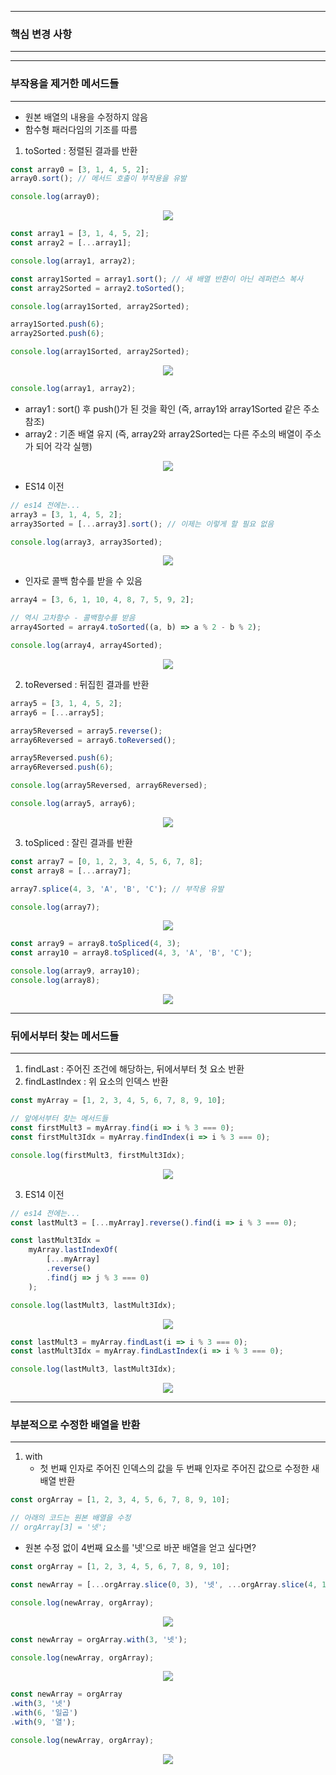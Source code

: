 -----
### 핵심 변경 사항
-----
-----
### 부작용을 제거한 메서드들
-----
  - 원본 배열의 내용을 수정하지 않음
  - 함수형 패러다임의 기조를 따름

1. toSorted : 정렬된 결과를 반환
```js
const array0 = [3, 1, 4, 5, 2];
array0.sort(); // 메서드 호출이 부작용을 유발

console.log(array0);
```
<div align="center">
<img src="https://github.com/sooyounghan/JavaScript/assets/34672301/ab9afe4f-1bdc-4935-a7ea-09f1b0a82317">
</div>

```js
const array1 = [3, 1, 4, 5, 2];
const array2 = [...array1];

console.log(array1, array2);

const array1Sorted = array1.sort(); // 새 배열 반환이 아닌 레퍼런스 복사
const array2Sorted = array2.toSorted();

console.log(array1Sorted, array2Sorted);

array1Sorted.push(6);
array2Sorted.push(6);

console.log(array1Sorted, array2Sorted);
```
<div align="center">
<img src="https://github.com/sooyounghan/JavaScript/assets/34672301/ca240f1c-ef3f-4e8b-a150-308ac8eeddc0">
</div>

```js
console.log(array1, array2);
```
  - array1 : sort() 후 push()가 된 것을 확인 (즉, array1와 array1Sorted 같은 주소 참조)
  - array2 : 기존 배열 유지 (즉, array2와 array2Sorted는 다른 주소의 배열이 주소가 되어 각각 실행)

<div align="center">
<img src="https://github.com/sooyounghan/JavaScript/assets/34672301/21184fa7-921c-4d38-a4c5-ca7ab48fd405">
</div>

  - ES14 이전
```js
// es14 전에는...
array3 = [3, 1, 4, 5, 2];
array3Sorted = [...array3].sort(); // 이제는 이렇게 할 필요 없음

console.log(array3, array3Sorted);
```
<div align="center">
<img src="https://github.com/sooyounghan/JavaScript/assets/34672301/3f1ed241-3730-49c0-a322-6d587fb2a4bd">
</div>

  - 인자로 콜백 함수를 받을 수 있음
```js
array4 = [3, 6, 1, 10, 4, 8, 7, 5, 9, 2];

// 역시 고차함수 - 콜백함수를 받음
array4Sorted = array4.toSorted((a, b) => a % 2 - b % 2);

console.log(array4, array4Sorted);
```
<div align="center">
<img src="https://github.com/sooyounghan/JavaScript/assets/34672301/69db06c4-0dec-4282-89cc-8c98d818d166">
</div>

2. toReversed : 뒤집힌 결과를 반환
```js
array5 = [3, 1, 4, 5, 2];
array6 = [...array5];

array5Reversed = array5.reverse();
array6Reversed = array6.toReversed();

array5Reversed.push(6);
array6Reversed.push(6);

console.log(array5Reversed, array6Reversed);

console.log(array5, array6);
```
<div align="center">
<img src="https://github.com/sooyounghan/JavaScript/assets/34672301/03abf38a-9062-4b78-83a7-ce3dfbdbb92c">
</div>

3. toSpliced : 잘린 결과를 반환
```js
const array7 = [0, 1, 2, 3, 4, 5, 6, 7, 8];
const array8 = [...array7];

array7.splice(4, 3, 'A', 'B', 'C'); // 부작용 유발

console.log(array7);
```
<div align="center">
<img src="https://github.com/sooyounghan/JavaScript/assets/34672301/603685d9-a22e-47a5-af40-5d8aec2f933a">
</div>

```js
const array9 = array8.toSpliced(4, 3);
const array10 = array8.toSpliced(4, 3, 'A', 'B', 'C');

console.log(array9, array10);
console.log(array8);
```
<div align="center">
<img src="https://github.com/sooyounghan/JavaScript/assets/34672301/0f5d85fa-a2f0-42c5-966d-0a516524bad8">
</div>

-----
### 뒤에서부터 찾는 메서드들
-----
1. findLast : 주어진 조건에 해당하는, 뒤에서부터 첫 요소 반환
2. findLastIndex : 위 요소의 인덱스 반환
```js
const myArray = [1, 2, 3, 4, 5, 6, 7, 8, 9, 10];

// 앞에서부터 찾는 메서드들
const firstMult3 = myArray.find(i => i % 3 === 0);
const firstMult3Idx = myArray.findIndex(i => i % 3 === 0);

console.log(firstMult3, firstMult3Idx);
```
<div align="center">
<img src="https://github.com/sooyounghan/JavaScript/assets/34672301/0443d73f-ce9a-4ecc-b3d9-e1d3ef92c38e">
</div>

3. ES14 이전
```js
// es14 전에는...
const lastMult3 = [...myArray].reverse().find(i => i % 3 === 0);

const lastMult3Idx = 
	myArray.lastIndexOf(
		[...myArray]
		.reverse()
		.find(j => j % 3 === 0)
	);

console.log(lastMult3, lastMult3Idx);
```
<div align="center">
<img src="https://github.com/sooyounghan/JavaScript/assets/34672301/3afc5cfd-d00e-455b-bcd3-08b653eb0286">
</div>

```js
const lastMult3 = myArray.findLast(i => i % 3 === 0);
const lastMult3Idx = myArray.findLastIndex(i => i % 3 === 0);

console.log(lastMult3, lastMult3Idx);
```
<div align="center">
<img src="https://github.com/sooyounghan/JavaScript/assets/34672301/505f9a8c-43f8-441a-84fe-766e82c53794">
</div>

-----
### 부분적으로 수정한 배열을 반환
-----
1. with
   - 첫 번째 인자로 주어진 인덱스의 값을 두 번째 인자로 주어진 값으로 수정한 새 배열 반환
```js
const orgArray = [1, 2, 3, 4, 5, 6, 7, 8, 9, 10];

// 아래의 코드는 원본 배열을 수정
// orgArray[3] = '넷';
```

  - 원본 수정 없이 4번째 요소를 '넷'으로 바꾼 배열을 얻고 싶다면?
```js
const orgArray = [1, 2, 3, 4, 5, 6, 7, 8, 9, 10];

const newArray = [...orgArray.slice(0, 3), '넷', ...orgArray.slice(4, 10)];

console.log(newArray, orgArray);
```
<div align="center">
<img src="https://github.com/sooyounghan/JavaScript/assets/34672301/340ed08e-d23c-4dc7-a480-e90f39bcb9b3">
</div>

```js
const newArray = orgArray.with(3, '넷');

console.log(newArray, orgArray);
```
<div align="center">
<img src="https://github.com/sooyounghan/JavaScript/assets/34672301/7939e38c-b8eb-4d3a-a21a-dcd2c9d771eb">
</div>

```js
const newArray = orgArray
.with(3, '넷')
.with(6, '일곱')
.with(9, '열');

console.log(newArray, orgArray);
```
<div align="center">
<img src="https://github.com/sooyounghan/JavaScript/assets/34672301/77fe9c65-5ee5-4438-8757-ab16b4d394c8">
</div>
